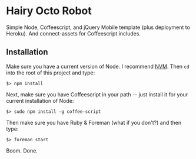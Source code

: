 # Hairy Octo Robot 

Simple Node, Coffeescript, and jQuery Mobile template (plus deployment to Heroku). And connect-assets for Coffeescript includes.

## Installation 

Make sure you have a current version of Node. I recommend [NVM](http://thediscoblog.com/blog/2013/03/12/node-in-3-commands/). Then `cd` into the root of this project and type:

`$> npm install`

Next, make sure you have Coffeescript in your path -- just install it for your current installation of Node:

`$> sudo npm install -g coffee-script`

Then make sure you have Ruby & Foreman (what if you don't?) and then type:

`$> foreman start`

Boom. Done. 